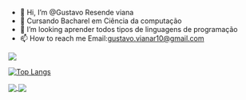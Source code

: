 - 👋 Hi, I’m @Gustavo Resende viana
- 👀 Cursando Bacharel em Ciência da computação
- 💞️ I’m looking aprender todos tipos de linguagens de programação
- 📫 How to reach me Email:gustavo.vianar10@gmail.com

<!---
yGustavoR10/yGustavoR10 is a ✨ special ✨ repository because its `README.md` (this file) appears on your GitHub profile.
You can click the Preview link to take a look at your changes.
--->
<picture>
  <source
    srcset="https://github-readme-stats.vercel.app/api?username=yGustavoR10&show_icons=true&theme=dark"
    media="(prefers-color-scheme: dark)"
  />
  <source
    srcset="https://github-readme-stats.vercel.app/api?username=yGustavoR10&show_icons=true"
    media="(prefers-color-scheme: light), (prefers-color-scheme: no-preference)"
  />
  <img src="https://github-readme-stats.vercel.app/api?username=yGustavoR10&show_icons=true" />
</picture>

[![Top Langs](https://github-readme-stats.vercel.app/api/top-langs/?username=yGustavoR10&layout=donut-vertical)](https://github.com/anuraghazra/github-readme-stats)

  <a href="https://github.com/anuraghazra/github-readme-stats">
  <img align="center" src="https://github-readme-stats.vercel.app/api/pin/?username=anuraghazra&repo=github-readme-stats" />
</a>
<a href="https://github.com/anuraghazra/convoychat">
  <img align="center" src="https://github-readme-stats.vercel.app/api/pin/?username=anuraghazra&repo=convoychat" />
</a>
